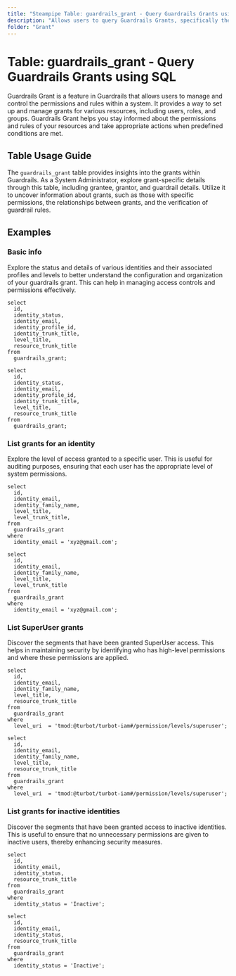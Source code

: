 ```yaml
---
title: "Steampipe Table: guardrails_grant - Query Guardrails Grants using SQL"
description: "Allows users to query Guardrails Grants, specifically the grantee, grantor, and guardrail details, providing insights into the permissions and rules set within a system."
folder: "Grant"
---
```


# Table: guardrails_grant - Query Guardrails Grants using SQL

Guardrails Grant is a feature in Guardrails that allows users to manage and control the permissions and rules within a system. It provides a way to set up and manage grants for various resources, including users, roles, and groups. Guardrails Grant helps you stay informed about the permissions and rules of your resources and take appropriate actions when predefined conditions are met.

## Table Usage Guide

The `guardrails_grant` table provides insights into the grants within Guardrails. As a System Administrator, explore grant-specific details through this table, including grantee, grantor, and guardrail details. Utilize it to uncover information about grants, such as those with specific permissions, the relationships between grants, and the verification of guardrail rules.

## Examples

### Basic info
Explore the status and details of various identities and their associated profiles and levels to better understand the configuration and organization of your guardrails grant. This can help in managing access controls and permissions effectively.

```sql+postgres
select
  id,
  identity_status,
  identity_email,
  identity_profile_id,
  identity_trunk_title,
  level_title,
  resource_trunk_title
from
  guardrails_grant;
```

```sql+sqlite
select
  id,
  identity_status,
  identity_email,
  identity_profile_id,
  identity_trunk_title,
  level_title,
  resource_trunk_title
from
  guardrails_grant;
```

### List grants for an identity
Explore the level of access granted to a specific user. This is useful for auditing purposes, ensuring that each user has the appropriate level of system permissions.

```sql+postgres
select
  id,
  identity_email,
  identity_family_name,
  level_title,
  level_trunk_title,
from
  guardrails_grant
where
  identity_email = 'xyz@gmail.com';
```

```sql+sqlite
select
  id,
  identity_email,
  identity_family_name,
  level_title,
  level_trunk_title
from
  guardrails_grant
where
  identity_email = 'xyz@gmail.com';
```

### List SuperUser grants
Discover the segments that have been granted SuperUser access. This helps in maintaining security by identifying who has high-level permissions and where these permissions are applied.

```sql+postgres
select
  id,
  identity_email,
  identity_family_name,
  level_title,
  resource_trunk_title
from
  guardrails_grant
where
  level_uri  = 'tmod:@turbot/turbot-iam#/permission/levels/superuser';
```

```sql+sqlite
select
  id,
  identity_email,
  identity_family_name,
  level_title,
  resource_trunk_title
from
  guardrails_grant
where
  level_uri  = 'tmod:@turbot/turbot-iam#/permission/levels/superuser';
```

### List grants for inactive identities
Discover the segments that have been granted access to inactive identities. This is useful to ensure that no unnecessary permissions are given to inactive users, thereby enhancing security measures.

```sql+postgres
select
  id,
  identity_email,
  identity_status,
  resource_trunk_title
from
  guardrails_grant
where
  identity_status = 'Inactive';
```

```sql+sqlite
select
  id,
  identity_email,
  identity_status,
  resource_trunk_title
from
  guardrails_grant
where
  identity_status = 'Inactive';
```